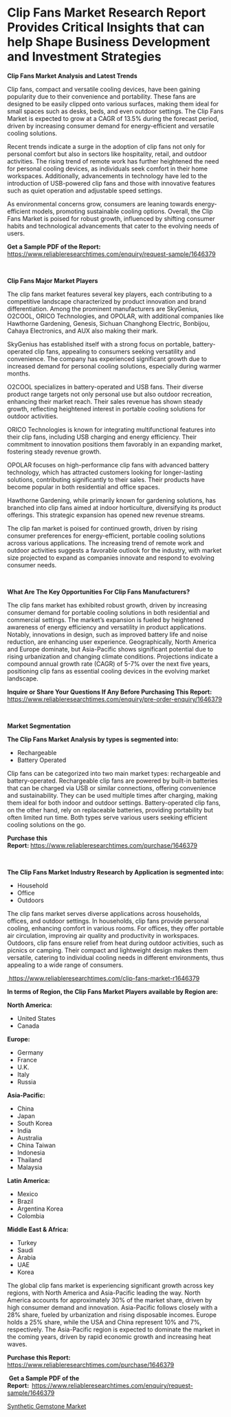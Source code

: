 <p><h1>Clip Fans Market Research Report Provides Critical Insights that can help Shape Business Development and Investment Strategies</h1></p><p><strong>Clip Fans Market Analysis and Latest Trends</strong></p>
<p><p>Clip fans, compact and versatile cooling devices, have been gaining popularity due to their convenience and portability. These fans are designed to be easily clipped onto various surfaces, making them ideal for small spaces such as desks, beds, and even outdoor settings. The Clip Fans Market is expected to grow at a CAGR of 13.5% during the forecast period, driven by increasing consumer demand for energy-efficient and versatile cooling solutions.</p><p>Recent trends indicate a surge in the adoption of clip fans not only for personal comfort but also in sectors like hospitality, retail, and outdoor activities. The rising trend of remote work has further heightened the need for personal cooling devices, as individuals seek comfort in their home workspaces. Additionally, advancements in technology have led to the introduction of USB-powered clip fans and those with innovative features such as quiet operation and adjustable speed settings. </p><p>As environmental concerns grow, consumers are leaning towards energy-efficient models, promoting sustainable cooling options. Overall, the Clip Fans Market is poised for robust growth, influenced by shifting consumer habits and technological advancements that cater to the evolving needs of users.</p></p>
<p><strong>Get a Sample PDF of the Report:&nbsp;</strong> <a href="https://www.reliableresearchtimes.com/enquiry/request-sample/1646379?utm_campaign=2033&utm_medium=2&utm_source=Github&utm_content=ia&utm_term=09022025&utm_id=clip-fans">https://www.reliableresearchtimes.com/enquiry/request-sample/1646379</a></p>
<p>&nbsp;</p>
<p><strong>Clip Fans Major Market Players</strong></p>
<p><p>The clip fans market features several key players, each contributing to a competitive landscape characterized by product innovation and brand differentiation. Among the prominent manufacturers are SkyGenius, O2COOL, ORICO Technologies, and OPOLAR, with additional companies like Hawthorne Gardening, Genesis, Sichuan Changhong Electric, Bonbijou, Cahaya Electronics, and AUX also making their mark.</p><p>SkyGenius has established itself with a strong focus on portable, battery-operated clip fans, appealing to consumers seeking versatility and convenience. The company has experienced significant growth due to increased demand for personal cooling solutions, especially during warmer months.</p><p>O2COOL specializes in battery-operated and USB fans. Their diverse product range targets not only personal use but also outdoor recreation, enhancing their market reach. Their sales revenue has shown steady growth, reflecting heightened interest in portable cooling solutions for outdoor activities.</p><p>ORICO Technologies is known for integrating multifunctional features into their clip fans, including USB charging and energy efficiency. Their commitment to innovation positions them favorably in an expanding market, fostering steady revenue growth.</p><p>OPOLAR focuses on high-performance clip fans with advanced battery technology, which has attracted customers looking for longer-lasting solutions, contributing significantly to their sales. Their products have become popular in both residential and office spaces.</p><p>Hawthorne Gardening, while primarily known for gardening solutions, has branched into clip fans aimed at indoor horticulture, diversifying its product offerings. This strategic expansion has opened new revenue streams.</p><p>The clip fan market is poised for continued growth, driven by rising consumer preferences for energy-efficient, portable cooling solutions across various applications. The increasing trend of remote work and outdoor activities suggests a favorable outlook for the industry, with market size projected to expand as companies innovate and respond to evolving consumer needs.</p></p>
<p>&nbsp;</p>
<p><strong>What Are The Key Opportunities For Clip Fans Manufacturers?</strong></p>
<p><p>The clip fans market has exhibited robust growth, driven by increasing consumer demand for portable cooling solutions in both residential and commercial settings. The market’s expansion is fueled by heightened awareness of energy efficiency and versatility in product applications. Notably, innovations in design, such as improved battery life and noise reduction, are enhancing user experience. Geographically, North America and Europe dominate, but Asia-Pacific shows significant potential due to rising urbanization and changing climate conditions. Projections indicate a compound annual growth rate (CAGR) of 5-7% over the next five years, positioning clip fans as essential cooling devices in the evolving market landscape.</p></p>
<p><strong>Inquire or Share Your Questions If Any Before Purchasing This Report:</strong> <a href="https://www.reliableresearchtimes.com/enquiry/pre-order-enquiry/1646379?utm_campaign=2033&utm_medium=2&utm_source=Github&utm_content=ia&utm_term=09022025&utm_id=clip-fans">https://www.reliableresearchtimes.com/enquiry/pre-order-enquiry/1646379</a></p>
<p>&nbsp;</p>
<p><strong>Market Segmentation</strong></p>
<p><strong>The Clip Fans Market Analysis by types is segmented into:</strong></p>
<p><ul><li>Rechargeable</li><li>Battery Operated</li></ul></p>
<p><p>Clip fans can be categorized into two main market types: rechargeable and battery-operated. Rechargeable clip fans are powered by built-in batteries that can be charged via USB or similar connections, offering convenience and sustainability. They can be used multiple times after charging, making them ideal for both indoor and outdoor settings. Battery-operated clip fans, on the other hand, rely on replaceable batteries, providing portability but often limited run time. Both types serve various users seeking efficient cooling solutions on the go.</p></p>
<p><strong>Purchase this Report:&nbsp;</strong><a href="https://www.reliableresearchtimes.com/purchase/1646379?utm_campaign=2033&utm_medium=2&utm_source=Github&utm_content=ia&utm_term=09022025&utm_id=clip-fans">https://www.reliableresearchtimes.com/purchase/1646379</a></p>
<p>&nbsp;</p>
<p><strong>The Clip Fans Market Industry Research by Application is segmented into:</strong></p>
<p><ul><li>Household</li><li>Office</li><li>Outdoors</li></ul></p>
<p><p>The clip fans market serves diverse applications across households, offices, and outdoor settings. In households, clip fans provide personal cooling, enhancing comfort in various rooms. For offices, they offer portable air circulation, improving air quality and productivity in workspaces. Outdoors, clip fans ensure relief from heat during outdoor activities, such as picnics or camping. Their compact and lightweight design makes them versatile, catering to individual cooling needs in different environments, thus appealing to a wide range of consumers.</p></p>
<p><a href="https://www.reliableresearchtimes.com/clip-fans-market-r1646379?utm_campaign=2033&utm_medium=2&utm_source=Github&utm_content=ia&utm_term=09022025&utm_id=clip-fans">&nbsp;https://www.reliableresearchtimes.com/clip-fans-market-r1646379</a></p>
<p><strong>In terms of Region, the Clip Fans Market Players available by Region are:</strong></p>
<p>
    <p> <strong> North America: </strong>
        <ul>
            <li>United States</li>
            <li>Canada</li>
        </ul>
        </p> 
    <p> <strong> Europe: </strong>
        <ul>
            <li>Germany</li>
            <li>France</li>
            <li>U.K.</li>
            <li>Italy</li>
            <li>Russia</li>
        </ul>
        </p> 
    <p> <strong> Asia-Pacific: </strong>
        <ul>
            <li>China</li>
            <li>Japan</li>
            <li>South Korea</li>
            <li>India</li>
            <li>Australia</li>
            <li>China Taiwan</li>
            <li>Indonesia</li>
            <li>Thailand</li>
            <li>Malaysia</li>
        </ul>
        </p> 
    <p> <strong> Latin America: </strong>
        <ul>
            <li>Mexico</li>
            <li>Brazil</li>
            <li>Argentina Korea</li>
            <li>Colombia</li>
        </ul>
        </p> 
    <p> <strong> Middle East & Africa: </strong>
        <ul>
            <li>Turkey</li>
            <li>Saudi</li>
            <li>Arabia</li>
            <li>UAE</li>
            <li>Korea</li>
        </ul>
    </p>
    </p>
<p><p>The global clip fans market is experiencing significant growth across key regions, with North America and Asia-Pacific leading the way. North America accounts for approximately 30% of the market share, driven by high consumer demand and innovation. Asia-Pacific follows closely with a 28% share, fueled by urbanization and rising disposable incomes. Europe holds a 25% share, while the USA and China represent 10% and 7%, respectively. The Asia-Pacific region is expected to dominate the market in the coming years, driven by rapid economic growth and increasing heat waves.</p></p>
<p><strong>Purchase this Report: </strong><a href="https://www.reliableresearchtimes.com/purchase/1646379?utm_campaign=2033&utm_medium=2&utm_source=Github&utm_content=ia&utm_term=09022025&utm_id=clip-fans">https://www.reliableresearchtimes.com/purchase/1646379</a></p>
<p>&nbsp;<strong>Get a Sample PDF of the Report:&nbsp;&nbsp;</strong><a href="https://www.reliableresearchtimes.com/enquiry/request-sample/1646379?utm_campaign=2033&utm_medium=2&utm_source=Github&utm_content=ia&utm_term=09022025&utm_id=clip-fans">https://www.reliableresearchtimes.com/enquiry/request-sample/1646379</a></p>
<p><strong></strong></p>
<p><p><a href="https://github.com/ygfu6u/Market-Research-Report-List-1/blob/main/synthetic-gemstone-market.md?utm_campaign=2033&utm_medium=2&utm_source=Github&utm_content=ia&utm_term=09022025&utm_id=clip-fans">Synthetic Gemstone Market</a></p></p>